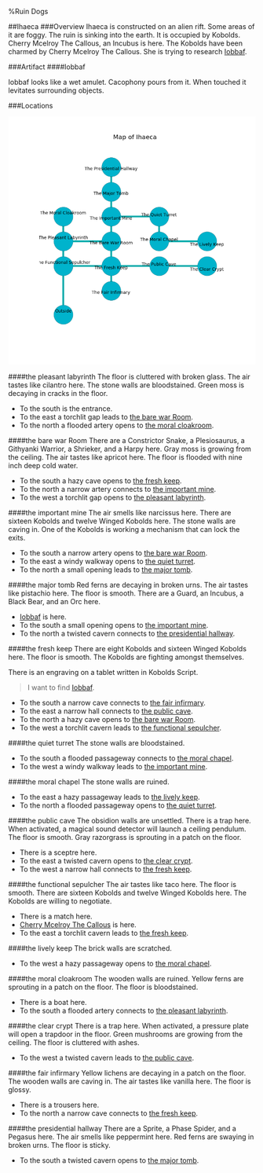 %Ruin Dogs

##Ihaeca
###Overview
Ihaeca is constructed on an alien rift. Some areas of it are foggy. The ruin is sinking into the earth. It is occupied by Kobolds. <a name="Cherry-Mcelroy-The-Callous"></a>Cherry Mcelroy The Callous, an Incubus is here. The Kobolds have been charmed by Cherry Mcelroy The Callous. She  is trying to research [Iobbaf](#Iobbaf). 



###Artifact
####<a name="Iobbaf"></a>Iobbaf


Iobbaf looks like a wet amulet. Cacophony pours from it. When touched it levitates surrounding objects. 





###Locations


![](../v1/images/Ihaeca.png)

####<a name="the-pleasant-labyrinth"></a>the pleasant labyrinth
The floor is cluttered with broken glass. The air tastes like cilantro here. The stone walls are bloodstained. Green moss is decaying in cracks in the floor. 



* To the south is the entrance.
* To the east a torchlit gap leads to [the bare war Room](#the-bare-war-Room).
* To the north a flooded artery opens to [the moral cloakroom](#the-moral-cloakroom).


####<a name="the-bare-war-Room"></a>the bare war Room
There are a Constrictor Snake, a Plesiosaurus, a Githyanki Warrior, a Shrieker, and a Harpy here. Gray moss is growing from the ceiling. The air tastes like apricot here. The floor is flooded with nine inch deep cold water. 



* To the south a hazy cave opens to [the fresh keep](#the-fresh-keep).
* To the north a narrow artery connects to [the important mine](#the-important-mine).
* To the west a torchlit gap opens to [the pleasant labyrinth](#the-pleasant-labyrinth).


####<a name="the-important-mine"></a>the important mine
The air smells like narcissus here. There are sixteen Kobolds and twelve Winged Kobolds here. The stone walls are caving in. One of the Kobolds is working a mechanism that can lock the exits. 



* To the south a narrow artery opens to [the bare war Room](#the-bare-war-Room).
* To the east a windy walkway opens to [the quiet turret](#the-quiet-turret).
* To the north a small opening leads to [the major tomb](#the-major-tomb).


####<a name="the-major-tomb"></a>the major tomb
Red ferns are decaying in broken urns. The air tastes like pistachio here. The floor is smooth. There are a Guard, an Incubus, a Black Bear, and an Orc here. 



* [Iobbaf](#Iobbaf) is here.
* To the south a small opening opens to [the important mine](#the-important-mine).
* To the north a twisted cavern connects to [the presidential hallway](#the-presidential-hallway).


####<a name="the-fresh-keep"></a>the fresh keep
There are eight Kobolds and sixteen Winged Kobolds here. The floor is smooth. The Kobolds are fighting amongst themselves. 

There is an engraving on a tablet written in Kobolds Script. 

> I want to find [Iobbaf](#Iobbaf).
>


* To the south a narrow cave connects to [the fair infirmary](#the-fair-infirmary).
* To the east a narrow hall connects to [the public cave](#the-public-cave).
* To the north a hazy cave opens to [the bare war Room](#the-bare-war-Room).
* To the west a torchlit cavern leads to [the functional sepulcher](#the-functional-sepulcher).


####<a name="the-quiet-turret"></a>the quiet turret
The stone walls are bloodstained. 



* To the south a flooded passageway connects to [the moral chapel](#the-moral-chapel).
* To the west a windy walkway leads to [the important mine](#the-important-mine).


####<a name="the-moral-chapel"></a>the moral chapel
The stone walls are ruined. 



* To the east a hazy passageway leads to [the lively keep](#the-lively-keep).
* To the north a flooded passageway opens to [the quiet turret](#the-quiet-turret).


####<a name="the-public-cave"></a>the public cave
The obsidion walls are unsettled. There is a trap here. When activated, a magical sound detector will launch a ceiling pendulum. The floor is smooth. Gray razorgrass is sprouting in a patch on the floor. 



* There is a sceptre here.
* To the east a twisted cavern opens to [the clear crypt](#the-clear-crypt).
* To the west a narrow hall connects to [the fresh keep](#the-fresh-keep).


####<a name="the-functional-sepulcher"></a>the functional sepulcher
The air tastes like taco here. The floor is smooth. There are sixteen Kobolds and twelve Winged Kobolds here. The Kobolds are willing to negotiate. 



* There is a match here.
* [Cherry Mcelroy The Callous](#Cherry-Mcelroy-The-Callous) is here.
* To the east a torchlit cavern leads to [the fresh keep](#the-fresh-keep).


####<a name="the-lively-keep"></a>the lively keep
The brick walls are scratched. 



* To the west a hazy passageway opens to [the moral chapel](#the-moral-chapel).


####<a name="the-moral-cloakroom"></a>the moral cloakroom
The wooden walls are ruined. Yellow ferns are sprouting in a patch on the floor. The floor is bloodstained. 



* There is a boat here.
* To the south a flooded artery connects to [the pleasant labyrinth](#the-pleasant-labyrinth).


####<a name="the-clear-crypt"></a>the clear crypt
There is a trap here. When activated, a pressure plate will open a trapdoor in the floor. Green mushrooms are growing from the ceiling. The floor is cluttered with ashes. 



* To the west a twisted cavern leads to [the public cave](#the-public-cave).


####<a name="the-fair-infirmary"></a>the fair infirmary
Yellow lichens are decaying in a patch on the floor. The wooden walls are caving in. The air tastes like vanilla here. The floor is glossy. 



* There is a trousers here.
* To the north a narrow cave connects to [the fresh keep](#the-fresh-keep).


####<a name="the-presidential-hallway"></a>the presidential hallway
There are a Sprite, a Phase Spider, and a Pegasus here. The air smells like peppermint here. Red ferns are swaying in broken urns. The floor is sticky. 



* To the south a twisted cavern opens to [the major tomb](#the-major-tomb).


